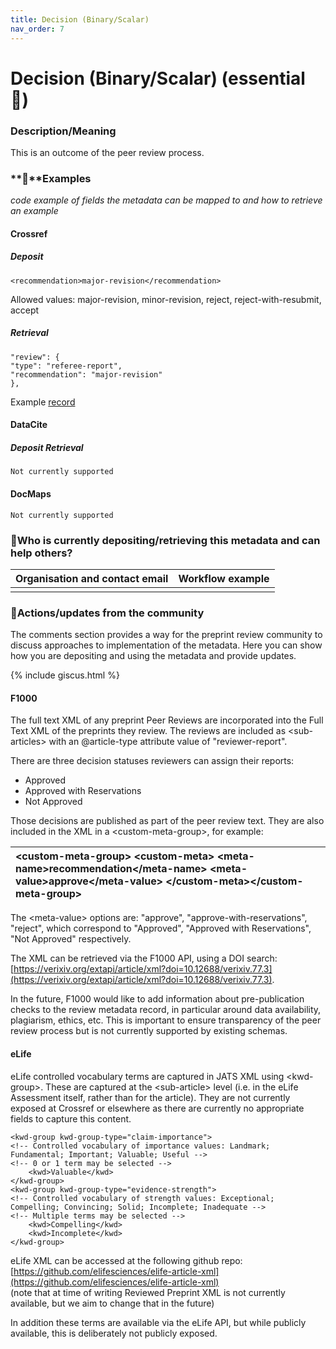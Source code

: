 ```yaml
---
title: Decision (Binary/Scalar)
nav_order: 7
---
```


# Decision (Binary/Scalar) (essential 🔴)

### Description/Meaning

This is an outcome of the peer review process. 

### **🤖**Examples

*code example of fields the metadata can be mapped to and how to retrieve an example*

#### Crossref

##### **Deposit**

```
<recommendation>major-revision</recommendation>
```

Allowed values: major-revision, minor-revision, reject, reject-with-resubmit, accept

##### **Retrieval**

```
"review": {
"type": "referee-report",
"recommendation": "major-revision"
},
```

Example [record](https://www.crossref.org/documentation/schema-library/markup-guide-record-types/peer-reviews/#00077) 

#### DataCite

##### **Deposit** **Retrieval**

```
Not currently supported
```

#### DocMaps

```
Not currently supported
```

### 🙏Who is currently depositing/retrieving this metadata and can help others? 

| Organisation and contact email | Workflow example |
| :---- | :---- |
|  |  |

### 💪Actions/updates from the community

The comments section provides a way for the preprint review community to discuss approaches to implementation of the metadata. Here you can show how you are depositing and using the metadata and provide updates.

{% include giscus.html %}

#### F1000

The full text XML of any preprint Peer Reviews are incorporated into the Full Text XML of the preprints they review. The reviews are included as \<sub-articles\> with an @article-type attribute value of "reviewer-report".

There are three decision statuses reviewers can assign their reports: 

* Approved  
* Approved with Reservations  
* Not Approved

Those decisions are published as part of the peer review text. They are also included in the XML in a \<custom-meta-group\>, for example:

| \<custom-meta\-group\>	\<custom-meta\>        	\<meta\-name\>recommendation\</meta\-name\>                \<meta\-value\>approve\</meta\-value\>        \</custom-meta\>\</custom-meta\-group\> |
| :---- |

The \<meta-value\> options are: "approve", "approve-with-reservations", "reject", which correspond to "Approved", "Approved with Reservations", "Not Approved" respectively.

The XML can be retrieved via the F1000 API, using a DOI search: [https://verixiv.org/extapi/article/xml?doi=10.12688/verixiv.77.3](https://verixiv.org/extapi/article/xml?doi=10.12688/verixiv.77.3).

In the future, F1000 would like to add information about pre-publication checks to the review metadata record, in particular around data availability, plagiarism, ethics, etc. This is important to ensure transparency of the peer review process but is not currently supported by existing schemas.

#### eLife

eLife controlled vocabulary terms are captured in JATS XML using \<kwd-group\>. These are captured at the \<sub-article\> level (i.e. in the eLife Assessment itself, rather than for the article). They are not currently exposed at Crossref or elsewhere as there are currently no appropriate fields to capture this content.

```
<kwd-group kwd-group-type="claim-importance">
<!-- Controlled vocabulary of importance values: Landmark; Fundamental; Important; Valuable; Useful -->
<!-- 0 or 1 term may be selected -->
    <kwd>Valuable</kwd>
</kwd-group>
<kwd-group kwd-group-type="evidence-strength">
<!-- Controlled vocabulary of strength values: Exceptional; Compelling; Convincing; Solid; Incomplete; Inadequate -->
<!-- Multiple terms may be selected -->
    <kwd>Compelling</kwd>
    <kwd>Incomplete</kwd>
</kwd-group>
```

eLife XML can be accessed at the following github repo: [https://github.com/elifesciences/elife-article-xml](https://github.com/elifesciences/elife-article-xml)    
(note that at time of writing Reviewed Preprint XML is not currently available, but we aim to change that in the future)

In addition these terms are available via the eLife API, but while publicly available, this is deliberately not publicly exposed. 
